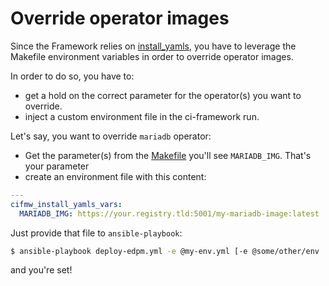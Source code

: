 # Override operator images

Since the Framework relies on [install_yamls](https://github.com/openstack-k8s-operator/install_yamls),
you have to leverage the Makefile environment variables in order to override
operator images.

In order to do so, you have to:
- get a hold on the correct parameter for the operator(s) you want to override.
- inject a custom environment file in the ci-framework run.

Let's say, you want to override `mariadb` operator:
- Get the parameter(s) from the [Makefile](https://github.com/openstack-k8s-operators/install_yamls/blob/main/Makefile)
you'll see `MARIADB_IMG`. That's your parameter
- create an environment file with this content:
```YAML
---
cifmw_install_yamls_vars:
  MARIADB_IMG: https://your.registry.tld:5001/my-mariadb-image:latest
```

Just provide that file to `ansible-playbook`:
```Bash
$ ansible-playbook deploy-edpm.yml -e @my-env.yml [-e @some/other/env ...]
```
and you're set!
